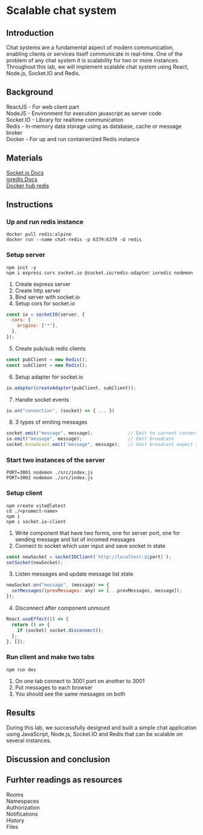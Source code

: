 # Scalable chat system

## Introduction
Chat systems are a fundamental aspect of modern communication, enabling clients or services itself communicate in real-time. One of the problem of any chat system it is scalability for two or more instances. Throughout this lab, we will implement scalable chat system using React, Node.js, Socket.IO and Redis.

## Background
ReactJS - For web client part <br/> 
NodeJS - Environment for execution javascript as server code <br/>
Socket.IO - Library for realtime communication <br />
Redis - In-memory data storage using as database, cache or message broker <br />
Docker - For up and run containerized Redis instance

## Materials
[Socket.io Docs](https://socket.io/docs/v4/redis-adapter/) <br />
[ioredis Docs](https://ioredis.readthedocs.io/en/stable/README/) <br />
[Docker hub redis](https://hub.docker.com/_/redis) <br />

## Instructions
### Up and run redis instance
```
docker pull redis:alpine
docker run --name chat-redis -p 6379:6379 -d redis
```

### Setup server
```
npm init -y
npm i express cors socket.io @socket.io/redis-adapter ioredis nodemon
```
1. Create express server
2. Create http server
3. Bind server with socket.io
4. Setup cors for socket.io
```js
const io = socketIO(server, {
  cors: {
    origins: ["*"],
  },
});
```
5. Create pub/sub redis clients
```js
const pubClient = new Redis();
const subClient = new Redis();
```
6. Setup adapter for socket.io
```js
io.adapter(createAdapter(pubClient, subClient));
```
7. Handle socket events
```js
io.on("connection", (socket) => { ... })
```
8. 3 types of emiting messages
```js
socket.emit("message", message);             // Emit to current connection
io.emit("message", message);                 // Emit broadcast
socket.broadcast.emit("message", message);   // Emit broadcast expect sender
```
### Start two instances of the server
```
PORT=3001 nodemon ./src/index.js
PORT=3002 nodemon ./src/index.js
```

### Setup client
```
npm create vite@latest
cd ./<promect-name>
npm i
npm i socket.io-client
```
1. Write component that have two forms, one for server port, one for sending message and list of incomed messages
2. Connect to socket which user input and save socket in state
```jsx
const newSocket = socketIOClient(`http://localhost:${port}`);
setSocket(newSocket);
```
3. Listen messages and update message list state
```js
newSocket.on("message", (message) => {
  setMessages((prevMessages: any) => [...prevMessages, message]);
});
```
4. Disconnect after component unmount
```js
React.useEffect(() => {
  return () => {
    if (socket) socket.disconnect();
  };
}, []);
```
### Run client and make two tabs
```
npm run dev
```
1. On one tab connect to 3001 port on another to 3001
2. Put messages to each browser
3. You should see the same messages on both

## Results
During this lab, we successfully designed and built a simple chat application using JavaScript, Node.js, Socket.IO and Redis that can be scalable on several instances.

## Discussion and conclusion

## Furhter readings as resources
Rooms <br />
Namespaces <br />
Authorization <br />
Notifications <br />
History <br />
Files <br />
